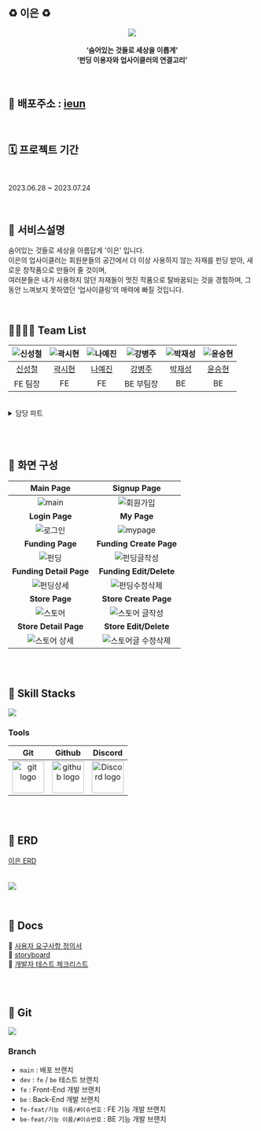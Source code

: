 ## ♻️ 이은 ♻️

<div align="center">
 <img src="https://github.com/codestates-seb/seb44_main_021/assets/99308074/f59b7e06-cfb8-45fe-8499-349b2f45e85b">
 <br><br>
 <b>‘숨어있는 것들로 세상을 이롭게’</b><br>
 <b>‘펀딩 이용자와 업사이클러의 연결고리’</b><br>
</div>

<br>
<br>

## 🔗 배포주소 : [ieun](https://ieun.store/)

<br>

## 🗓️ 프로젝트 기간

<br />

2023.06.28 ~ 2023.07.24

<br />

## 🔗 서비스설명
숨어있는 것들로 세상을 아름답게 '이은' 입니다.
<br>
이은의 업사이클러는 회원분들의 공간에서 더 이상 사용하지 않는 자재를 펀딩 받아, 새로운 창작품으로 만들어 줄 것이며,<br>
여러분들은 내가 사용하지 않던 자재들이 멋진 작품으로 탈바꿈되는 것을 경험하며, 그동안 느껴보지 못하였던 ‘업사이클링’의 매력에 빠질 것입니다. 


<br>

## 👨‍👨‍👧‍👧 Team List
|![신성철](https://github.com/codestates-seb/seb44_main_021/assets/99308074/c1cbacdb-08f0-47fd-a9f3-99921cd200eb)|![곽시현](https://github.com/codestates-seb/seb44_main_021/assets/99308074/5362dd7e-e9f3-40f5-a889-44e6c2abf554)|![나예진](https://github.com/codestates-seb/seb44_main_021/assets/99308074/6853dbdd-004e-4859-9bfa-6a23723eaf76)|![강병주](https://github.com/codestates-seb/seb44_main_021/assets/99308074/33eed813-1578-470f-9935-910da2f87733)|![박재성](https://github.com/codestates-seb/seb44_main_021/assets/99308074/3c843bf3-0e6d-40c5-8ee1-96c56c4f6344)|![윤승현](https://github.com/codestates-seb/seb44_main_021/assets/99308074/fc1eec62-97a1-4188-a194-c7fe35354685)|
|:---:|:---:|:---:|:---:|:---:|:---:|
|[신성철](https://github.com/weed7968)|[곽시현](https://github.com/shun-is-me)|[나예진](https://github.com/yejinzz)|[강병주](https://github.com/okgo25)|[박재성](https://github.com/Parkjaeseong94)|[윤승현](https://github.com/yunkr)|
|FE 팀장|FE|FE|BE 부팀장|BE|BE|

<br>

<details>
<summary>담당 파트</summary>
<div markdown="1">

<br>

**신성철**
 - Main
 - Funding detail
 - Store detail
 - Funding list
 - Store list

 <br>
 
 **곽시현**
 - Funding create
 - Store create
 - Funding edit
 - Store edit 

<br>
 
**나예진**
 - Login
 - Signup
 - Mypage

<br>
 
**강병주**
 - Sell CRUD
 - Order
 - OrderSell
 - 검색기능

<br>
 
**박재성**
 - Member CRUD
 - 이미지 업로드 구현 (AWS S3 연동)
 - JWT
 - 카테고리
 - 클라이언트, 서버 배포 및 관리
 - 인증번호 이메일
 - GitHub Actions
 - 정렬, 필터 기능
 - CLIENT HTTPS 적용, EC2 Loadbalance 적용
 
<br>
 
**윤승현**
 - Upcycling CRUD
 - Funding CRUD
 - Order
 - 검색기능
 - Redis 로그아웃
 - 인증번호 이메일 
 

</div>
</details>

<br>
<br>
<br>

## 📸 화면 구성

|Main Page|Signup Page|
|:---:|:---:|
|![main](https://github.com/codestates-seb/seb44_main_021/assets/124851544/92fbaf39-4c0a-43cd-a872-28edff8ac9f4)|![회원가입](https://github.com/codestates-seb/seb44_main_021/assets/124851544/0e419630-df3e-4e6f-a6e6-ea7fc62f8989)|
|<b>Login Page</b>|<b>My Page</b>|
|![로그인](https://github.com/codestates-seb/seb44_main_021/assets/124851544/a564ea6b-6c02-4c1c-9a25-edb14f19e793)|![mypage](https://github.com/yejinzz/Ieun/assets/124851544/02538ce7-3cac-42e2-b329-61e412a2eba7)|
|<b>Funding Page</b>|<b>Funding Create Page</b>|
|![펀딩](https://github.com/yejinzz/Ieun/assets/124851544/93fbbd24-05c0-4db1-9516-37f1957e2506)|![펀딩글작성](https://github.com/yejinzz/Ieun/assets/124851544/9a03d6cf-b37f-443f-80e5-aab1cdf78dd8)|
|<b>Funding Detail Page</b>|<b>Funding Edit/Delete</b>|
|![펀딩상세](https://github.com/yejinzz/Ieun/assets/124851544/a8ab0124-6ecd-4c08-976e-4186fc4fa246)|![펀딩수정삭제](https://github.com/yejinzz/Ieun/assets/124851544/d4ee917b-c474-4d8d-8e9e-fade81ece83f)|
|<b>Store Page</b>|<b>Store Create Page</b>|
|![스토어](https://github.com/yejinzz/Ieun/assets/124851544/276267f3-94e5-47a2-88de-8eb58c60a51a)|![스토어 글작성](https://github.com/yejinzz/Ieun/assets/124851544/f878d500-5620-4f42-a137-c36e06317aa7)|
|<b>Store Detail Page</b>|<b>Store Edit/Delete</b>|
|![스토어 상세](https://github.com/yejinzz/Ieun/assets/124851544/8e8882af-70b9-4966-a0d5-7c983c23bbc9)|![스토어글 수정삭제](https://github.com/yejinzz/Ieun/assets/124851544/8b5a3e42-20a0-478d-944d-a31e6ce1a840)|



<br>
<br/>

## 🔨 Skill Stacks

<img src="https://github.com/codestates-seb/seb44_main_021/assets/99308074/b3f86be5-89c6-41f4-b7b4-256db94aa545">

<br>

### Tools
| Git | Github | Discord |
| :---: | :---: | :---: |
| <img alt="git logo" src="https://git-scm.com/images/logos/logomark-orange@2x.png" width="65" height="65" > | <img alt="github logo" src="https://github.githubassets.com/images/modules/logos_page/GitHub-Mark.png" width="65" height="65"> | <img alt="Discord logo" src="https://assets-global.website-files.com/6257adef93867e50d84d30e2/62595384e89d1d54d704ece7_3437c10597c1526c3dbd98c737c2bcae.svg" height="65" width="65"> |


<br/>
<br/>


## 📂 ERD
[이은 ERD](https://www.erdcloud.com/d/sW7RaiTwpKhHcxPiT)
<br>
<br>
<br/>
<img src="https://github.com/codestates-seb/seb44_main_021/assets/99308074/ecc2ccab-a92e-469a-9c20-1b89726caacb">
<br>



<br>

## 📃 Docs
🔗 [사용자 요구사항 정의서](https://www.notion.so/codestates/8c196b9d66824e8da7df5ffe52834501)
<br>
🔗 [storyboard](https://www.figma.com/file/7M0HeeOe0d34axXiaK8Ea8/Untitled?type=design&node-id=0-1&mode=design&t=oWQyRcSpLjWNBqck-0)
<br>
🔗 [개발자 테스트 체크리스트](https://www.notion.so/codestates/3-964a8f586b6a478b8dd68cc8991086e7)


<br>
<br>

## 📂 Git
<img src="https://github.com/codestates-seb/seb44_main_021/assets/99308074/a495e67f-efa6-431f-a857-9641d02f0831">

<br>

### Branch
- `main` : 배포 브랜치
- `dev` : `fe` / `be` 테스트 브랜치
- `fe` : Front-End 개발 브랜치
- `be` : Back-End 개발 브랜치
- `fe-feat/기능 이름/#이슈번호` : FE 기능 개발 브랜치
- `be-feat/기능 이름/#이슈번호` : BE 기능 개발 브랜치
